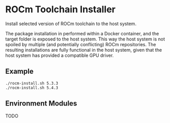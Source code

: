 # ROCm Toolchain Installer

Install selected version of ROCm toolchain to the host system.

The package installation in performed within a Docker container, and the target folder is exposed to the host system. This way the host system is not spoiled by multiple (and potentially conflicting) ROCm repositories. The resulting installations are fully functional in the host system, given that the host system has provided a compatible GPU driver.

## Example

```
./rocm-install.sh 5.3.3
./rocm-install.sh 5.4.3
```

## Environment Modules

TODO

